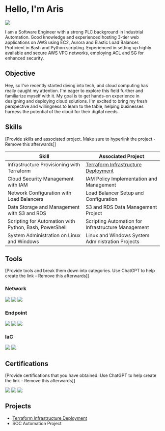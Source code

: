 # Hello, I'm Aris
<a href="https://www.linkedin.com/in/aris-aziz/"><img src="https://img.shields.io/badge/-LinkedIn-0072b1?&style=for-the-badge&logo=linkedin&logoColor=white" /></a>


I am a Software Engineer with a strong PLC background in Industrial Automation. Good knowledge and experienced hosting 3-tier web applications on AWS using EC2, Aurora and Elastic Load Balancer. Proficient in Bash and Python scripting. Experienced in setting up highly available and secure AWS VPC networks, employing ACL and SG for enhanced security.

## Objective

Hey, so I've recently started diving into tech, and cloud computing has really caught my attention. I'm eager to explore this field further and  familiarize myself with it. My goal is to get hands-on experience in designing and deploying cloud solutions. I'm excited to bring my fresh perspective and willingness to learn to the table, helping businesses harness the potential of the cloud for their digital needs.

## Skills
[Provide skills and associated project. Make sure to hyperlink the project - Remove this afterwards]]


| Skill                                         | Associated Project         |
|-----------------------------------------------|----------------------------|
| Infrastructure Provisioning with Terraform    | <a href="https://google.com">Terraform Infrastructure Deployment</a> |
| Cloud Security Management with IAM           | IAM Policy Implementation and Management |
| Network Configuration with Load Balancers    | Load Balancer Setup and Configuration |
| Data Storage and Management with S3 and RDS  | S3 and RDS Data Management Project |
| Scripting for Automation with Python, Bash, PowerShell | Scripting Automation for Infrastructure Management |
| System Administration on Linux and Windows   | Linux and Windows System Administration Projects |


## Tools
[Provide tools and break them down into categories. Use ChatGPT to help create the link - Remove this afterwards]]

### Network
<div>
    <img src="https://img.shields.io/badge/-AWS%20VPC-232F3E?&style=for-the-badge&logo=Amazon%20AWS&logoColor=white" />
    <img src="https://img.shields.io/badge/-Route%2053-232F3E?&style=for-the-badge&logo=Amazon%20AWS&logoColor=white" />
    <img src="https://img.shields.io/badge/-VPC%20Peering-232F3E?&style=for-the-badge&logo=Amazon%20AWS&logoColor=white" />
</div>


### Endpoint
<div>
    <img src="https://img.shields.io/badge/-ELB-232F3E?&style=for-the-badge&logo=Amazon%20AWS&logoColor=white" />
    <img src="https://img.shields.io/badge/-API%20Gateway-232F3E?&style=for-the-badge&logo=Amazon%20AWS&logoColor=white" />
    <img src="https://img.shields.io/badge/-CloudFront-232F3E?&style=for-the-badge&logo=Amazon%20AWS&logoColor=white" />
</div>


### IaC
<div>
    <img src="https://img.shields.io/badge/-Terraform-623CE4?&style=for-the-badge&logo=Terraform&logoColor=white" />
    <img src="https://img.shields.io/badge/-AWS%20CloudFormation-232F3E?&style=for-the-badge&logo=Amazon%20AWS&logoColor=white" />
</div>


## Certifications
[Provide certifications that you have obtained. Use ChatGPT to help create the link - Remove this afterwards]]
<div>
<img src="https://img.shields.io/badge/-AWS%20Certified%20Solutions%20Architect%20Associate-232F3E?&style=for-the-badge&logo=Amazon%20AWS&logoColor=white" />
<img src="https://img.shields.io/badge/-Microsoft%20Certified%3A%20Azure%20Fundamentals-0078D4?&style=for-the-badge&logo=Microsoft%20Azure&logoColor=white" />
<img src="https://img.shields.io/badge/-AWS%20Cloud%20Practitioner-232F3E?&style=for-the-badge&logo=Amazon%20AWS&logoColor=white" />
</div>


## Projects
- <a href="https://google.com">Terraform Infrastructure Deployment</a>
- SOC Automation Project
